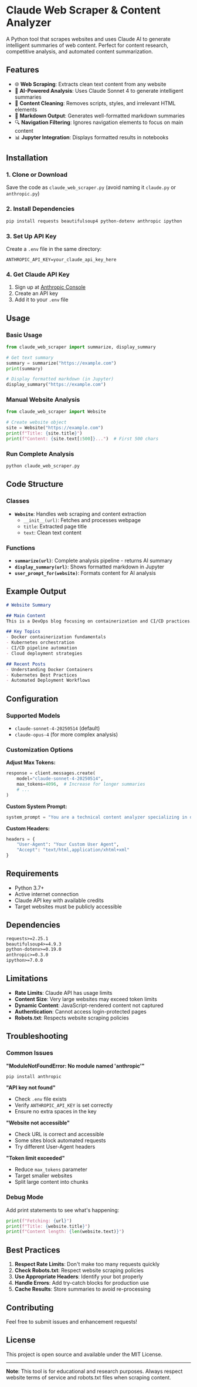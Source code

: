 # Claude Web Scraper & Content Analyzer

A Python tool that scrapes websites and uses Claude AI to generate intelligent summaries of web content. Perfect for content research, competitive analysis, and automated content summarization.

## Features

- 🌐 **Web Scraping**: Extracts clean text content from any website
- 🤖 **AI-Powered Analysis**: Uses Claude Sonnet 4 to generate intelligent summaries
- 🧹 **Content Cleaning**: Removes scripts, styles, and irrelevant HTML elements
- 📝 **Markdown Output**: Generates well-formatted markdown summaries
- 🔍 **Navigation Filtering**: Ignores navigation elements to focus on main content
- 📊 **Jupyter Integration**: Displays formatted results in notebooks

## Installation

### 1. Clone or Download
Save the code as `claude_web_scraper.py` (avoid naming it `claude.py` or `anthropic.py`)

### 2. Install Dependencies
```bash
pip install requests beautifulsoup4 python-dotenv anthropic ipython
```

### 3. Set Up API Key
Create a `.env` file in the same directory:
```env
ANTHROPIC_API_KEY=your_claude_api_key_here
```

### 4. Get Claude API Key
1. Sign up at [Anthropic Console](https://console.anthropic.com)
2. Create an API key
3. Add it to your `.env` file

## Usage

### Basic Usage
```python
from claude_web_scraper import summarize, display_summary

# Get text summary
summary = summarize("https://example.com")
print(summary)

# Display formatted markdown (in Jupyter)
display_summary("https://example.com")
```

### Manual Website Analysis
```python
from claude_web_scraper import Website

# Create website object
site = Website("https://example.com")
print(f"Title: {site.title}")
print(f"Content: {site.text[:500]}...")  # First 500 chars
```

### Run Complete Analysis
```bash
python claude_web_scraper.py
```

## Code Structure

### Classes
- **`Website`**: Handles web scraping and content extraction
  - `__init__(url)`: Fetches and processes webpage
  - `title`: Extracted page title
  - `text`: Clean text content

### Functions
- **`summarize(url)`**: Complete analysis pipeline - returns AI summary
- **`display_summary(url)`**: Shows formatted markdown in Jupyter
- **`user_prompt_for(website)`**: Formats content for AI analysis

## Example Output

```markdown
# Website Summary

## Main Content
This is a DevOps blog focusing on containerization and CI/CD practices.

## Key Topics
- Docker containerization fundamentals
- Kubernetes orchestration
- CI/CD pipeline automation
- Cloud deployment strategies

## Recent Posts
- Understanding Docker Containers
- Kubernetes Best Practices
- Automated Deployment Workflows
```

## Configuration

### Supported Models
- `claude-sonnet-4-20250514` (default)
- `claude-opus-4` (for more complex analysis)

### Customization Options

**Adjust Max Tokens:**
```python
response = client.messages.create(
    model="claude-sonnet-4-20250514",
    max_tokens=4096,  # Increase for longer summaries
    # ...
)
```

**Custom System Prompt:**
```python
system_prompt = "You are a technical content analyzer specializing in developer blogs. Provide detailed technical summaries."
```

**Custom Headers:**
```python
headers = {
    "User-Agent": "Your Custom User Agent",
    "Accept": "text/html,application/xhtml+xml"
}
```

## Requirements

- Python 3.7+
- Active internet connection
- Claude API key with available credits
- Target websites must be publicly accessible

## Dependencies

```txt
requests>=2.25.1
beautifulsoup4>=4.9.3
python-dotenv>=0.19.0
anthropic>=0.3.0
ipython>=7.0.0
```

## Limitations

- **Rate Limits**: Claude API has usage limits
- **Content Size**: Very large websites may exceed token limits
- **Dynamic Content**: JavaScript-rendered content not captured
- **Authentication**: Cannot access login-protected pages
- **Robots.txt**: Respects website scraping policies

## Troubleshooting

### Common Issues

**"ModuleNotFoundError: No module named 'anthropic'"**
```bash
pip install anthropic
```

**"API key not found"**
- Check `.env` file exists
- Verify `ANTHROPIC_API_KEY` is set correctly
- Ensure no extra spaces in the key

**"Website not accessible"**
- Check URL is correct and accessible
- Some sites block automated requests
- Try different User-Agent headers

**"Token limit exceeded"**
- Reduce `max_tokens` parameter
- Target smaller websites
- Split large content into chunks

### Debug Mode
Add print statements to see what's happening:
```python
print(f"Fetching: {url}")
print(f"Title: {website.title}")
print(f"Content length: {len(website.text)}")
```

## Best Practices

1. **Respect Rate Limits**: Don't make too many requests quickly
2. **Check Robots.txt**: Respect website scraping policies
3. **Use Appropriate Headers**: Identify your bot properly
4. **Handle Errors**: Add try-catch blocks for production use
5. **Cache Results**: Store summaries to avoid re-processing

## Contributing

Feel free to submit issues and enhancement requests!

## License

This project is open source and available under the MIT License.

---

**Note**: This tool is for educational and research purposes. Always respect website terms of service and robots.txt files when scraping content.
